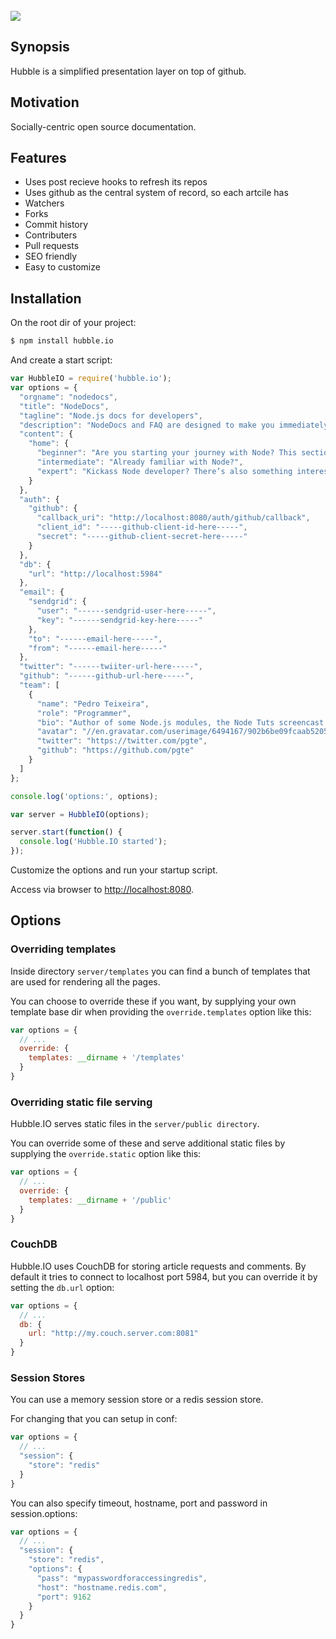<br/>
<img src="https://github.com/hubbleio/hubble.io/raw/master/logo.png">

## Synopsis
Hubble is a simplified presentation layer on top of github.

## Motivation
Socially-centric open source documentation.

## Features

 - Uses post recieve hooks to refresh its repos
 - Uses github as the central system of record, so each artcile has
  - Watchers
  - Forks
  - Commit history
  - Contributers
  - Pull requests
 - SEO friendly
 - Easy to customize


## Installation

On the root dir of your project:

```bash
$ npm install hubble.io
```

And create a start script:

```javascript
var HubbleIO = require('hubble.io');
var options = {
  "orgname": "nodedocs",
  "title": "NodeDocs",
  "tagline": "Node.js docs for developers",
  "description": "NodeDocs and FAQ are designed to make you immediately productive with Node.js, to help you understand how all pieces fit together",
  "content": {
    "home": {
      "beginner": "Are you starting your journey with Node? This section of guides is for you!",
      "intermediate": "Already familiar with Node?",
      "expert": "Kickass Node developer? There’s also something interesting for you!"
    }
  },
  "auth": {
    "github": {
      "callback_uri": "http://localhost:8080/auth/github/callback",
      "client_id": "-----github-client-id-here-----",
      "secret": "-----github-client-secret-here-----"
    }
  },
  "db": {
    "url": "http://localhost:5984"
  },
  "email": {
    "sendgrid": {
      "user": "------sendgrid-user-here-----",
      "key": "------sendgrid-key-here-----"
    },
    "to": "------email-here-----",
    "from": "------email-here-----"
  },
  "twitter": "------twiiter-url-here-----",
  "github": "------github-url-here-----",
  "team": [
    {
      "name": "Pedro Teixeira",
      "role": "Programmer",
      "bio": "Author of some Node.js modules, the Node Tuts screencast and some Node books. Co-founder and partner of @thenodefirm, Engineer @ Nodejitsu, Organizer of LXJS",
      "avatar": "//en.gravatar.com/userimage/6494167/902b6be09fcaab52050809f6e6f87066.jpg",
      "twitter": "https://twitter.com/pgte",
      "github": "https://github.com/pgte"
    }
  ]
};

console.log('options:', options);

var server = HubbleIO(options);

server.start(function() {
  console.log('Hubble.IO started');
});
```

Customize the options and run your startup script.

Access via browser to [http://localhost:8080](http://localhost:8080).

## Options

### Overriding templates

Inside directory `server/templates` you can find a bunch of templates that are used for rendering all the pages.

You can choose to override these if you want, by supplying your own template base dir when providing the `override.templates` option like this:

```javascript
var options = {
  // ...
  override: {
    templates: __dirname + '/templates'
  }
}
```

### Overriding static file serving

Hubble.IO serves static files in the `server/public directory`.

You can override some of these and serve additional static files by supplying the `override.static` option like this:

```javascript
var options = {
  // ...
  override: {
    templates: __dirname + '/public'
  }
}
```

### CouchDB

Hubble.IO uses CouchDB for storing article requests and comments. By default it tries to connect to localhost port 5984, but you can override it by setting the `db.url` option:

```javascript
var options = {
  // ...
  db: {
    url: "http://my.couch.server.com:8081"
  }
}
```

### Session Stores

You can use a memory session store or a redis session store.

For changing that you can setup in conf:

```javascript
var options = {
  // ...
  "session": {
    "store": "redis"
  }
}
```

You can also specify timeout, hostname, port and password in session.options:

```javascript
var options = {
  // ...
  "session": {
    "store": "redis",
    "options": {
      "pass": "mypasswordforaccessingredis",
      "host": "hostname.redis.com",
      "port": 9162
    }
  }
}
```